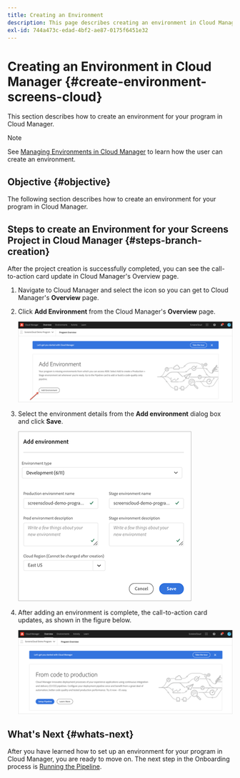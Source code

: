 ```yaml
---
title: Creating an Environment
description: This page describes creating an environment in Cloud Manager for Screens as a Cloud Service.
exl-id: 744a473c-edad-4bf2-ae87-0175f6451e32
---
```

# Creating an Environment in Cloud Manager {#create-environment-screens-cloud}

This section describes how to create an environment for your program in Cloud Manager.

>[!NOTE]
>See [Managing Environments in Cloud Manager](https://experienceleague.adobe.com/docs/experience-manager-cloud-service/content/implementing/using-cloud-manager/manage-environments.html) to learn how the user can create an environment.

## Objective {#objective}

The following section describes how to create an environment for your program in Cloud Manager.

## Steps to create an Environment for your Screens Project in Cloud Manager {#steps-branch-creation}

After the project creation is successfully completed, you can see the call-to-action card update in Cloud Manager's Overview page. 

1. Navigate to Cloud Manager and select the icon so you can get to Cloud Manager's **Overview** page.
 
1. Click **Add Environment** from the Cloud Manager's **Overview** page.

   ![image](/help/screens-cloud/assets/onboarding/add-environ1.png)
 
1. Select the environment details from the **Add environment** dialog box and click **Save**.

   ![image](/help/screens-cloud/assets/onboarding/add-environ2.png)

1. After adding an environment is complete, the call-to-action card updates, as shown in the figure below.

   ![image](/help/screens-cloud/assets/onboarding/add-environ3a.png)

## What's Next {#whats-next}

After you have learned how to set up an environment for your program in Cloud Manager, you are ready to move on. The next step in the Onboarding process is [Running the Pipeline](/help/screens-cloud/onboarding-screens-cloud/running-a-pipeline.md).
